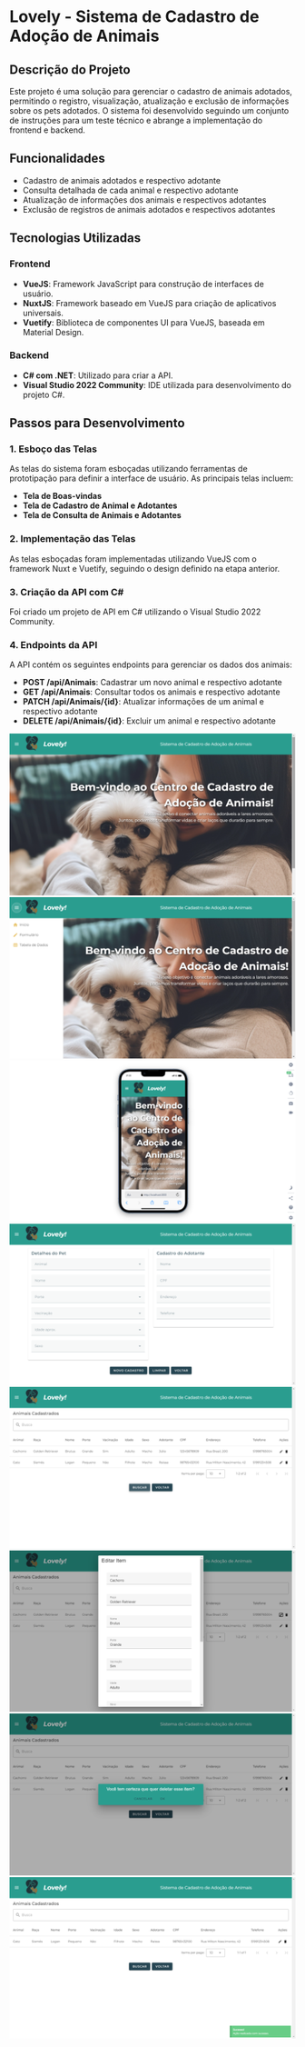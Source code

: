# Lovely - Sistema de Cadastro de Adoção de Animais

## Descrição do Projeto

Este projeto é uma solução para gerenciar o cadastro de animais adotados, permitindo o registro, visualização, atualização e exclusão de informações sobre os pets adotados. O sistema foi desenvolvido seguindo um conjunto de instruções para um teste técnico e abrange a implementação do frontend e backend.

## Funcionalidades

- Cadastro de animais adotados e respectivo adotante
- Consulta detalhada de cada animal e respectivo adotante
- Atualização de informações dos animais e respectivos adotantes
- Exclusão de registros de animais adotados e respectivos adotantes

## Tecnologias Utilizadas

### Frontend
- **VueJS**: Framework JavaScript para construção de interfaces de usuário.
- **NuxtJS**: Framework baseado em VueJS para criação de aplicativos universais.
- **Vuetify**: Biblioteca de componentes UI para VueJS, baseada em Material Design.

### Backend
- **C# com .NET**: Utilizado para criar a API.
- **Visual Studio 2022 Community**: IDE utilizada para desenvolvimento do projeto C#.

## Passos para Desenvolvimento

### 1. Esboço das Telas
As telas do sistema foram esboçadas utilizando ferramentas de prototipação para definir a interface de usuário. As principais telas incluem:

- **Tela de Boas-vindas**
- **Tela de Cadastro de Animal e Adotantes**
- **Tela de Consulta de Animais e Adotantes**

### 2. Implementação das Telas
As telas esboçadas foram implementadas utilizando VueJS com o framework Nuxt e Vuetify, seguindo o design definido na etapa anterior. 

### 3. Criação da API com C#
Foi criado um projeto de API em C# utilizando o Visual Studio 2022 Community.

### 4. Endpoints da API
A API contém os seguintes endpoints para gerenciar os dados dos animais:

- **POST /api/Animais**: Cadastrar um novo animal e respectivo adotante
- **GET /api/Animais**: Consultar todos os animais e respectivo adotante
- **PATCH /api/Animais/{id}**: Atualizar informações de um animal e respectivo adotante
- **DELETE /api/Animais/{id}**: Excluir um animal e respectivo adotante

![Início](assets/Inicio.png)
![Navegação](assets/Navegacao.png)
![Responsivo](assets/Responsivo.png)
![Formulário](assets/Formulario.png)
![Tabela de dados](assets/TabeladeDados.png)
![Editar](assets/EditarTabeladeDados.png)
![Deletar](assets/DeletarTabeladeDados.png)
![Alerta](assets/Alerta.png)
